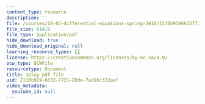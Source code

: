 ```yaml
---
content_type: resource
description: ''
file: /courses/18-03-differential-equations-spring-2010/2116b9196632772128de7ad16c322aef_sZ2qulI6GEk.pdf
file_size: 61419
file_type: application/pdf
hide_download: true
hide_download_original: null
learning_resource_types: []
license: https://creativecommons.org/licenses/by-nc-sa/4.0/
ocw_type: OCWFile
resourcetype: Document
title: 3play pdf file
uid: 2116b919-6632-7721-28de-7ad16c322aef
video_metadata:
  youtube_id: null
---
```

